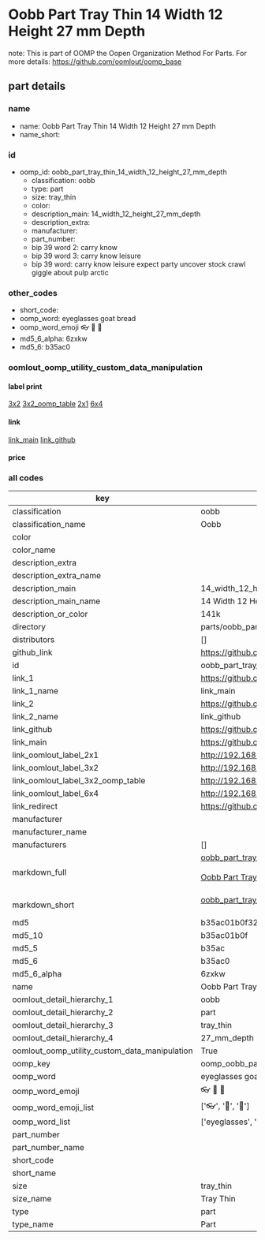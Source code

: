 # Oobb Part Tray Thin 14 Width 12 Height 27 mm Depth  

note: This is part of OOMP the Oopen Organization Method For Parts. For more details: https://github.com/oomlout/oomp_base

##  part details
  







### name
* name: Oobb Part Tray Thin 14 Width 12 Height 27 mm Depth
* name_short: 
### id
* oomp_id: oobb_part_tray_thin_14_width_12_height_27_mm_depth
  * classification: oobb
  * type: part
  * size: tray_thin
  * color: 
  * description_main: 14_width_12_height_27_mm_depth
  * description_extra: 
  * manufacturer: 
  * part_number: 
  * bip 39 word 2: carry know
  * bip 39 word 3: carry know leisure
  * bip 39 word: carry know leisure expect party uncover stock crawl giggle about pulp arctic

### other_codes
* short_code: 
* oomp_word: eyeglasses goat bread
* oomp_word_emoji :eyeglasses: :goat: :bread:
* md5_6_alpha: 6zxkw
* md5_6: b35ac0






### oomlout_oomp_utility_custom_data_manipulation
#### label print
[3x2](http://192.168.1.245:1112/?label=oomp%206zxkw)
[3x2_oomp_table](http://192.168.1.108:1112/?label=oomp%206zxkw)
[2x1](http://192.168.1.242:1112/?label=oomp%206zxkw)
[6x4](http://192.168.1.55:1112/?label=oomp%206zxkw)    

#### link

[link_main](https://github.com/oomlout/oomlout_oomp_version_1_messy/tree/main/parts/oobb_part_tray_thin_14_width_12_height_27_mm_depth) [link_github](https://github.com/oomlout/oomlout_oomp_version_1_messy/tree/main/parts/oobb_part_tray_thin_14_width_12_height_27_mm_depth)                             

#### price







### all codes 
| key | value |  
| --- | --- |  
| classification | oobb |  
| classification_name | Oobb |  
| color |  |  
| color_name |  |  
| description_extra |  |  
| description_extra_name |  |  
| description_main | 14_width_12_height_27_mm_depth |  
| description_main_name | 14 Width 12 Height 27 mm Depth |  
| description_or_color | 141k |  
| directory | parts/oobb_part_tray_thin_14_width_12_height_27_mm_depth |  
| distributors | [] |  
| github_link | https://github.com/oomlout/oomlout_oomp_part_src/tree/main/parts/oobb_part_tray_thin_14_width_12_height_27_mm_depth |  
| id | oobb_part_tray_thin_14_width_12_height_27_mm_depth |  
| link_1 | https://github.com/oomlout/oomlout_oomp_version_1_messy/tree/main/parts/oobb_part_tray_thin_14_width_12_height_27_mm_depth |  
| link_1_name | link_main |  
| link_2 | https://github.com/oomlout/oomlout_oomp_version_1_messy/tree/main/parts/oobb_part_tray_thin_14_width_12_height_27_mm_depth |  
| link_2_name | link_github |  
| link_github | https://github.com/oomlout/oomlout_oomp_version_1_messy/tree/main/parts/oobb_part_tray_thin_14_width_12_height_27_mm_depth |  
| link_main | https://github.com/oomlout/oomlout_oomp_version_1_messy/tree/main/parts/oobb_part_tray_thin_14_width_12_height_27_mm_depth |  
| link_oomlout_label_2x1 | http://192.168.1.242:1112/?label=oomp%206zxkw |  
| link_oomlout_label_3x2 | http://192.168.1.245:1112/?label=oomp%206zxkw |  
| link_oomlout_label_3x2_oomp_table | http://192.168.1.108:1112/?label=oomp%206zxkw |  
| link_oomlout_label_6x4 | http://192.168.1.55:1112/?label=oomp%206zxkw |  
| link_redirect | https://github.com/oomlout/oomlout_oomp_version_1_messy/tree/main/parts/oobb_part_tray_thin_14_width_12_height_27_mm_depth |  
| manufacturer |  |  
| manufacturer_name |  |  
| manufacturers | [] |  
| markdown_full | [oobb_part_tray_thin_14_width_12_height_27_mm_depth](none)<br>[](none)<br>[Oobb Part Tray Thin 14 Width 12 Height 27 Mm Depth](none)<br><br> |  
| markdown_short | [oobb_part_tray_thin_14_width_12_height_27_mm_depth](none)<br><br> |  
| md5 | b35ac01b0f32bac3b2d04504ff5ef917 |  
| md5_10 | b35ac01b0f |  
| md5_5 | b35ac |  
| md5_6 | b35ac0 |  
| md5_6_alpha | 6zxkw |  
| name | Oobb Part Tray Thin 14 Width 12 Height 27 mm Depth |  
| oomlout_detail_hierarchy_1 | oobb |  
| oomlout_detail_hierarchy_2 | part |  
| oomlout_detail_hierarchy_3 | tray_thin |  
| oomlout_detail_hierarchy_4 | 27_mm_depth |  
| oomlout_oomp_utility_custom_data_manipulation | True |  
| oomp_key | oomp_oobb_part_tray_thin_14_width_12_height_27_mm_depth |  
| oomp_word | eyeglasses goat bread |  
| oomp_word_emoji | :eyeglasses: :goat: :bread: |  
| oomp_word_emoji_list | [':eyeglasses:', ':goat:', ':bread:'] |  
| oomp_word_list | ['eyeglasses', 'goat', 'bread'] |  
| part_number |  |  
| part_number_name |  |  
| short_code |  |  
| short_name |  |  
| size | tray_thin |  
| size_name | Tray Thin |  
| type | part |  
| type_name | Part |  
